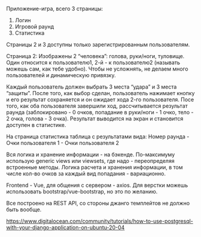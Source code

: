 Приложение-игра, всего 3 страницы:
1. Логин
2. Игровой раунд
3. Статистика

Страницы 2 и 3 доступны только зарегистрированным пользователям.

Страница 2:
Изображены 2 “человека”: голова, руки/ноги, туловище.
Один относится к пользователю1, 2-й - к пользователю2 (называть можешь сам, как тебе удобно). Чтобы не усложнять, не делаем много пользователей и динамическую привязку.

Каждый пользователь должен выбрать 3 места “удара” и 3 места “защиты”. После того, как выбор сделан, пользователь нажимает кнопку и его результат сохраняется и он ожидает хода 2-го пользователя. Посе того, как оба пользователя завершили ход, рассчитывается результат раунда (заблокировано - 0 очков, попадание в руки/ноги - 1 очко, тело - 2 очка, голова - 3 очка). Результат выводится на экран и становится доступен в статистике. 

На страница статистика таблица с результатами вида:
Номер раунда - Очки пользователя 1 - Очки пользователя 2

Вся логика и хранение информации - на бэкенде.
По-максимуму использую generic views или viewsets, где надо - переопределяя встроенные методы.
Логика расчета и хранения информации, в том числе кол-во очков за каждый вид попадания - вариационно.

Frontend - Vue, для общения с сервером - axios. Для верстки можешь использовать bootstrap/vue-bootstrap, но это по желанию.

Все построено на REST API, со стороны джанго темплейтов не должно быть вообще.

https://www.digitalocean.com/community/tutorials/how-to-use-postgresql-with-your-django-application-on-ubuntu-20-04